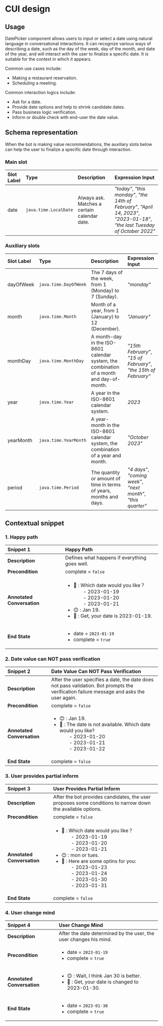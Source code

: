 # CUI design

## Usage
DatePicker component allows users to input or select a date using natural language in conversational interactions. It can recognize various ways of describing a date, such as the day of the week, day of the month, and date of the year, and will interact with the user to finalize a specific date. It is suitable for the context in which it appears. 

Common use cases include:
- Making a restaurant reservation.
- Scheduling a meeting.

Common interaction logics include:
- Ask for a date.
- Provide date options and help to shrink candidate dates.
- Pass business logic verification.
- Inform or double check with end-user the date value.


## Schema representation
When the bot is making value recommendations, the auxiliary slots below can help the user to finalize a specific date through interaction.

### Main slot
| Slot Label | Type                  | Description                                  | Expression Input |
| :---       | :---                  | :---                                         | :---             |
| date       | `java.time.LocalDate` | Always ask. Matches a certain calendar date. | *"today"*, *"this monday"*, *"the 14th of February"*, *"April 14, 2023"*, *"2023-01-18"*, *"the last Tuesday of October 2022"* |

### Auxiliary slots
| Slot Label | Type                  | Description  | Expression Input |
| :---       | :---                  | :---         | :---             |
| dayOfWeek  | `java.time.DayOfWeek` | The 7 days of the week, from 1 (Monday) to 7 (Sunday). | *"monday"* |
| month      | `java.time.Month`     | Month of a year, from 1 (January) to 12 (December). | *"January"* |
| monthDay   | `java.time.MonthDay`  | A month-day in the ISO-8601 calendar system, the combination of a month and day-of-month. | *"15th February"*, *"15 of February"*, *"the 15th of February"* |
| year       | `java.time.Year`      | A year in the ISO-8601 calendar system. | *2023* |
| yearMonth  | `java.time.YearMonth` | A year-month in the ISO-8601 calendar system, the combination of a year and month. | *"October 2023"* |
| period     | `java.time.Period`    | The quantity or amount of time in terms of years, months and days. | *"4 days"*, *"coming week"*, *"next month"*, *"this quarter"* |

## Contextual snippet

### 1. Happy path
| Snippet 1                  | Happy Path                                    | 
| :---                       | :---                                          | 
| **Description**            | Defines what happens if everything goes well. | 
| **Precondition**           | complete = `false`                             | 
| **Annotated Conversation** | <ul><li> :robot: : Which date would you like？ <br>&emsp;&emsp;- 2023-01-19 <br>&emsp;&emsp;- 2023-01-20 <br>&emsp;&emsp;- 2023-01-21 </li><li> :blush: : Jan 19. </li><li> :robot: : Get, your date is 2023-01-19. </li></ul> | 
| **End State**              | <ul><li>date = `2023-01-19` </li><li>complete = `true` </li></ul> | 

### 2. Date value can NOT pass verification
| Snippet 2                  | Date Value Can NOT Pass Verification          | 
| :---                       | :---                                          | 
| **Description**            | After the user specifies a date, the date does not pass validation. Bot prompts the verification failure message and asks the user again. | 
| **Precondition**           | complete = `false`                             | 
| **Annotated Conversation** | <ul><li> :blush: : Jan 19. </li><li> :robot: : The date is not available. Which date would you like? <br>&emsp;&emsp;- 2023-01-20 <br>&emsp;&emsp;- 2023-01-21 <br>&emsp;&emsp;- 2023-01-22 </li></ul> | 
| **End State**              | complete = `false`                             | 

### 3. User provides partial inform
| Snippet 3                  | User Provides Partial Inform                  | 
| :---                       | :---                                          | 
| **Description**            | After the bot provides candidates, the user proposes some conditions to narrow down the available options. | 
| **Precondition**           | complete = `false`                             | 
| **Annotated Conversation** | <ul><li> :robot: : Which date would you like？ <br>&emsp;&emsp;- 2023-01-19 <br>&emsp;&emsp;- 2023-01-20 <br>&emsp;&emsp;- 2023-01-21 </li><li> :blush: : mon or tues. </li><li> :robot: : Here are some optins for you: <br>&emsp;&emsp;- 2023-01-23 <br>&emsp;&emsp;- 2023-01-24 <br>&emsp;&emsp;- 2023-01-30 <br>&emsp;&emsp;- 2023-01-31</li></ul> | 
| **End State**              | complete = `false`                             | 

### 4. User change mind
| Snippet 4                  | User Change Mind                              | 
| :---                       | :---                                          | 
| **Description**            | After the date determined by the user, the user changes his mind. | 
| **Precondition**           | <ul><li>date = `2023-01-19` </li><li>complete = `true` </li></ul> | 
| **Annotated Conversation** | <ul><li> :blush: : Wait, I think Jan 30 is better. </li><li> :robot: : Get, your date is changed to 2023-01-30. </li></ul> | 
| **End State**              | <ul><li>date = `2023-01-30` </li><li>complete = `true` </li></ul> | 
